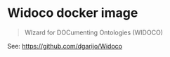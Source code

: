 # Widoco docker image

> WIzard for DOCumenting Ontologies (WIDOCO)

See: <https://github.com/dgarijo/Widoco>
